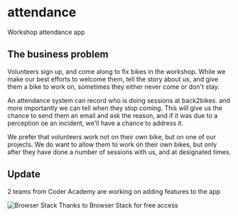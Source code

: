 # attendance
Workshop attendance app

## The business problem

Volunteers sign up, and come along to fix bikes in the workshop. While we make our best efforts to welcome them, tell the story about us, and give them a bike to work on, sometimes they either never come or don't stay.

An attendance system can record who is doing sessions at back2bikes. and more importantly we can tell when they stop coming. This will give us the chance to send them an email and ask the reason, and if it was due to a perception oe an incident, we'll have a chance to address it.

We prefer that volunteers work not on their own bike, but on one of our projects. We do want to allow them to work on their own bikes, but only after they have done a number of sessions with us, and at designated times.

## Update

2 teams from Coder Academy are working on adding features to the app

![Browser Stack](https://3fxtqy18kygf3on3bu39kh93-wpengine.netdna-ssl.com/wp-content/themes/browserstack/img/header-logo.svg) Thanks to Browser Stack for free access

